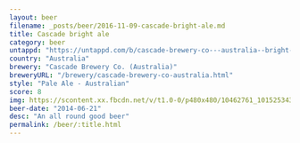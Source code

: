 ```yaml
---
layout: beer
filename: _posts/beer/2016-11-09-cascade-bright-ale.md
title: Cascade bright ale
category: beer
untappd: "https://untappd.com/b/cascade-brewery-co---australia--bright-ale/466884"
country: "Australia"
brewery: "Cascade Brewery Co. (Australia)"
breweryURL: "/brewery/cascade-brewery-co-australia.html"
style: "Pale Ale - Australian"
score: 8
img: https://scontent.xx.fbcdn.net/v/t1.0-0/p480x480/10462761_10152534306183745_7006650351412791308_n.jpg?oh=f999e65e9a0c83e924606061f6b305f9&oe=59722C75
beer-date: "2014-06-21"
desc: "An all round good beer"
permalink: /beer/:title.html
---
```

